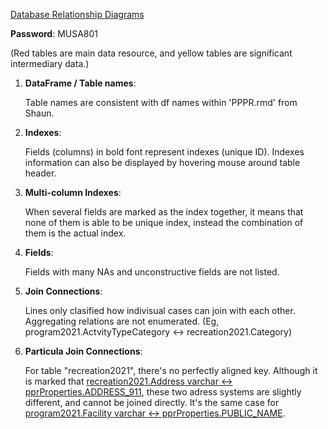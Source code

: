 [Database Relationship Diagrams]: https://dbdiagram.io/d/61ef4adb7cf3fc0e7c601287

[Database Relationship Diagrams](https://dbdiagram.io/d/61ef4adb7cf3fc0e7c601287 )

**Password**: MUSA801

(Red tables are main data resource, and yellow tables are significant intermediary data.)





1. **DataFrame / Table names**: 

   Table names are consistent with df names within 'PPPR.rmd' from Shaun.

   

2. **Indexes**: 

   Fields (columns) in bold font represent indexes (unique ID). Indexes information can also be displayed by hovering mouse around table header. 

3. **Multi-column Indexes**:

   When several fields are marked as the index together, it means that none of them is able to be unique index, instead the combination of them is the actual index.

   

4. **Fields**: 

   Fields with many NAs and unconstructive fields are not listed.

   

5. **Join Connections**: 

   Lines only clasified how indivisual cases can join with each other. Aggregating relations are not enumerated. (Eg, program2021.ActvityTypeCategory <-> recreation2021.Category)

6. **Particula Join Connections**: 

   For table "recreation2021", there's no perfectly aligned key. Although it is marked that <u>recreation2021.Address varchar  <->  pprProperties.ADDRESS_911</u>, these two adress systems are slightly different, and cannot be joined directly. It's the same case for <u>program2021.Facility varchar  <->  pprProperties.PUBLIC_NAME</u>.